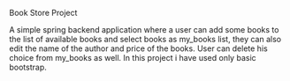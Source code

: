Book Store Project 

A simple spring backend application where a user can add some books to the list of available books and select books as my_books list, they can also edit the name of the author and price of the books. User can delete his choice from my_books as well. In this project i have used only basic bootstrap.
